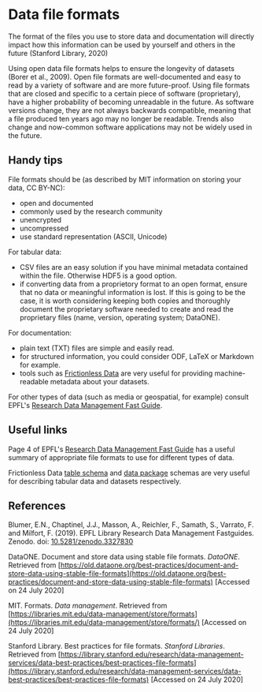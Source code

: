 
# Data file formats #

The format of the files you use to store data and documentation will directly impact how this information can be used by yourself and others in the future (Stanford Library, 2020)

Using open data file formats helps to ensure the longevity of datasets (Borer et al., 2009). Open file formats are well-documented and easy to read by a variety of software and are more future-proof. Using file formats that are closed and specific to a certain piece of software (proprietary), have a higher probability of becoming unreadable in the future. As software versions change, they are not always backwards compatible, meaning that a file produced ten years ago may no longer be readable. Trends also change and now-common software applications may not be widely used in the future.

## Handy tips ##

File formats should be (as described by MIT information on storing your data, CC BY-NC): 

* open and documented
* commonly used by the research community
* unencrypted
* uncompressed
* use standard representation (ASCII, Unicode)

For tabular data: 

* CSV files are an easy solution if you have minimal metadata contained within the file. Otherwise HDF5 is a good option.
* if converting data from a proprietory format to an open format, ensure that no data or meaningful information is lost. If this is going to be the case, it is worth considering keeping both copies and thoroughly document the proprietary software needed to create and read the proprietary files (name, version, operating system; DataONE).

For documentation: 

* plain text (TXT) files are simple and easily read.
* for structured information, you could consider ODF, LaTeX or Markdown for example.
* tools such as [Frictionless Data](https://frictionlessdata.io/) are very useful for providing machine-readable metadata about your datasets.

For other types of data (such as media or geospatial, for example) consult EPFL's [Research Data Management Fast Guide](https://www.epfl.ch/campus/library/wp-content/uploads/2019/09/EPFL_Library_RDM_FastGuide_All.pdf#page=4).

## Useful links ## 

Page 4 of EPFL's [Research Data Management Fast Guide](https://www.epfl.ch/campus/library/wp-content/uploads/2019/09/EPFL_Library_RDM_FastGuide_All.pdf#page=4) has a useful summary of appropriate file formats to use for different types of data.

Frictionless Data [table schema](https://specs.frictionlessdata.io/table-schema/) and [data package](https://specs.frictionlessdata.io/data-package/) schemas are very useful for describing tabular data and datasets respectively.  

## References ##

Blumer, E.N., Chaptinel, J.J., Masson, A., Reichler, F., Samath, S., Varrato, F. and Milfort, F. (2019). EPFL Library Research Data Management Fastguides. Zenodo. doi: [10.5281/zenodo.3327830](https://doi.org/10.5281/zenodo.3327830)

DataONE. Document and store data using stable file formats. *DataONE*. Retrieved from [https://old.dataone.org/best-practices/document-and-store-data-using-stable-file-formats](https://old.dataone.org/best-practices/document-and-store-data-using-stable-file-formats) [Accessed on 24 July 2020]

MIT. Formats. *Data management*. Retrieved from [https://libraries.mit.edu/data-management/store/formats](https://libraries.mit.edu/data-management/store/formats/) [Accessed on 24 July 2020]

Stanford Library. Best practices for file formats. *Stanford Libraries*. Retrieved from [https://library.stanford.edu/research/data-management-services/data-best-practices/best-practices-file-formats](https://library.stanford.edu/research/data-management-services/data-best-practices/best-practices-file-formats) [Accessed on 24 July 2020]
